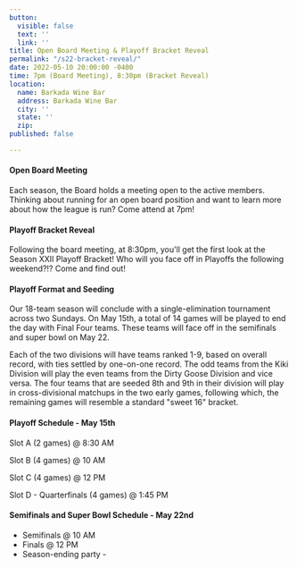 ```yaml
---
button:
  visible: false
  text: ''
  link: ''
title: Open Board Meeting & Playoff Bracket Reveal
permalink: "/s22-bracket-reveal/"
date: 2022-05-10 20:00:00 -0400
time: 7pm (Board Meeting), 8:30pm (Bracket Reveal)
location:
  name: Barkada Wine Bar
  address: Barkada Wine Bar
  city: ''
  state: ''
  zip: 
published: false

---
```

#### Open Board Meeting

Each season, the Board holds a meeting open to the active members.  Thinking about running for an open board position and want to learn more about how the league is run? Come attend at 7pm!

#### Playoff Bracket Reveal

Following the board meeting, at 8:30pm, you'll get the first look at the Season XXII Playoff Bracket!  Who will you face off in Playoffs the following weekend?!?  Come and find out!

#### Playoff Format and Seeding

Our 18-team season will conclude with a single-elimination tournament across two Sundays.  On May 15th, a total of 14 games will be played to end the day with Final Four teams.  These teams will face off in the semifinals and super bowl on May 22.

Each of the two divisions will have teams ranked 1-9, based on overall record, with ties settled by one-on-one record. The odd teams from the Kiki Division will play the even teams from the Dirty Goose Division and vice versa. The four teams that are seeded 8th and 9th in their division will play in cross-divisional matchups in the two early games, following which, the remaining games will resemble a standard "sweet 16" bracket.

#### Playoff Schedule - May 15th

Slot A (2 games) @ 8:30 AM

Slot B (4 games) @ 10 AM

Slot C (4 games) @ 12 PM

Slot D - Quarterfinals (4 games) @ 1:45 PM

#### Semifinals and Super Bowl Schedule - May 22nd

* Semifinals @ 10 AM
* Finals @ 12 PM
* Season-ending party - 